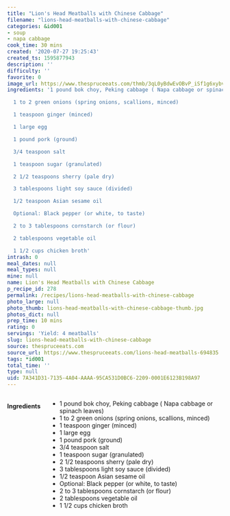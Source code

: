 ```yaml
---
title: "Lion's Head Meatballs with Chinese Cabbage"
filename: "lions-head-meatballs-with-chinese-cabbage"
categories: &id001
- soup
- napa cabbage
cook_time: 30 mins
created: '2020-07-27 19:25:43'
created_ts: 1595877943
description: ''
difficulty: ''
favorite: 0
image_url: https://www.thespruceeats.com/thmb/3qL0yBdwEvOBvP_iSf1g6xybv_M=/960x0/filters:no_upscale():max_bytes(150000):strip_icc()/GettyImages-469503583-e179f0d618994c59810613d114030437.jpg
ingredients: '1 pound bok choy, Peking cabbage ( Napa cabbage or spinach leaves)

  1 to 2 green onions (spring onions, scallions, minced)

  1 teaspoon ginger (minced)

  1 large egg

  1 pound pork (ground)

  3/4 teaspoon salt

  1 teaspoon sugar (granulated)

  2 1/2 teaspoons sherry (pale dry)

  3 tablespoons light soy sauce (divided)

  1/2 teaspoon Asian sesame oil

  Optional: Black pepper (or white, to taste)

  2 to 3 tablespoons cornstarch (or flour)

  2 tablespoons vegetable oil

  1 1/2 cups chicken broth'
intrash: 0
meal_dates: null
meal_types: null
mine: null
name: Lion's Head Meatballs with Chinese Cabbage
p_recipe_id: 278
permalink: /recipes/lions-head-meatballs-with-chinese-cabbage
photo_large: null
photo_thumb: lions-head-meatballs-with-chinese-cabbage-thumb.jpg
photos_dict: null
prep_time: 10 mins
rating: 0
servings: 'Yield: 4 meatballs'
slug: lions-head-meatballs-with-chinese-cabbage
source: thespruceeats.com
source_url: https://www.thespruceeats.com/lions-head-meatballs-694835
tags: *id001
total_time: ''
type: null
uid: 7A341D31-7135-4A04-AAAA-95CA531D0BC6-2209-0001E6123B198A97
---
```

<div class="large-8 medium-7 columns" id="writeup">	</div><!-- #writeup -->
</div><!-- #row-one -->
<div class="row" id="row-two">	<div class="medium-4 small-5 columns" id="ingredients"><h4>Ingredients</h4><div class="box box-ingredients content"><ul>
<li>1 pound bok choy, Peking cabbage ( Napa cabbage or spinach leaves)</li>
<li>1 to 2 green onions (spring onions, scallions, minced)</li>
<li>1 teaspoon ginger (minced)</li>
<li>1 large egg</li>
<li>1 pound pork (ground)</li>
<li>3/4 teaspoon salt</li>
<li>1 teaspoon sugar (granulated)</li>
<li>2 1/2 teaspoons sherry (pale dry)</li>
<li>3 tablespoons light soy sauce (divided)</li>
<li>1/2 teaspoon Asian sesame oil</li>
<li>Optional: Black pepper (or white, to taste)</li>
<li>2 to 3 tablespoons cornstarch (or flour)</li>
<li>2 tablespoons vegetable oil</li>
<li>1 1/2 cups chicken broth</li>
</ul>
</div>	</div>	<div class="medium-6 small-7 columns" id="directions">	</div>